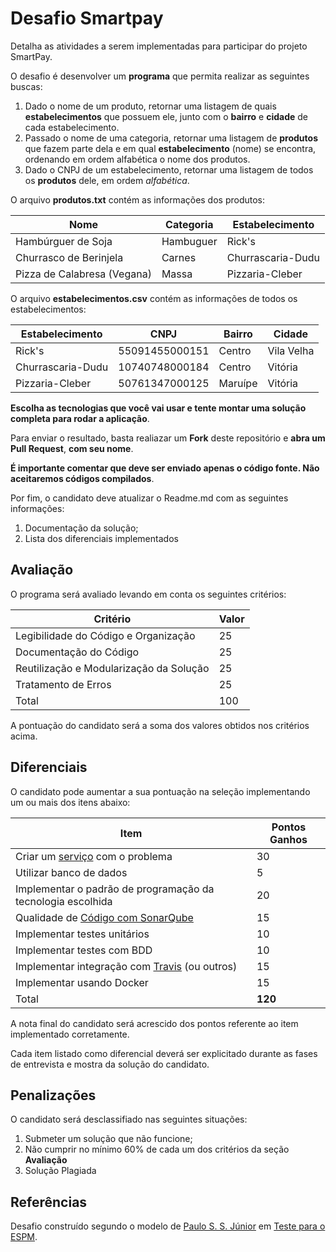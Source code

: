# Desafio Smartpay
Detalha as atividades a serem implementadas para participar do projeto SmartPay.

O desafio é desenvolver um **programa** que permita realizar as seguintes buscas: 
1. Dado o nome de um produto, retornar uma listagem de quais **estabelecimentos** que possuem ele, junto com o **bairro** e **cidade** de cada estabelecimento.
2. Passado o nome de uma categoria, retornar uma listagem de **produtos** que fazem parte dela e em qual  **estabelecimento** (nome) se encontra, ordenando em ordem alfabética o nome dos produtos.
3. Dado o CNPJ de um estabelecimento, retornar uma listagem de todos os **produtos** dele, em ordem *alfabética*.

O arquivo **produtos.txt** contém as informações dos produtos:

| Nome  | Categoria  | Estabelecimento |
|---|---|---|
| Hambúrguer de Soja  |  Hambuguer  |  Rick's  |
| Churrasco de Berinjela  |  Carnes  |  Churrascaria-Dudu  |
| Pizza de Calabresa (Vegana) |  Massa |  Pizzaria-Cleber  |

O arquivo **estabelecimentos.csv** contém as informações de todos os estabelecimentos:

| Estabelecimento  | CNPJ  | Bairro |  Cidade |
|---|---|---|---|
| Rick's  | 55091455000151  |  Centro  |  Vila Velha  | 
| Churrascaria-Dudu | 10740748000184  |  Centro  |  Vitória |
| Pizzaria-Cleber | 50761347000125 |  Maruípe  |  Vitória |

**Escolha as tecnologias que você vai usar e tente montar uma solução completa para rodar a aplicação**.

Para enviar o resultado, basta realiazar um **Fork** deste repositório e **abra um Pull Request**, **com seu nome**.  

**É importante comentar que deve ser enviado apenas o código fonte. Não aceitaremos códigos compilados**.

Por fim, o candidato deve atualizar o Readme.md com as seguintes informações: 
1. Documentação da solução;
2. Lista dos diferenciais implementados 

## Avaliação

O programa será avaliado levando em conta os seguintes critérios:

| Critério  | Valor | 
|---|---|
| Legibilidade do Código e Organização |  25  |
| Documentação do Código|  25  |
| Reutilização  e Modularização da Solução|  25  |
| Tratamento de Erros| 25| 
| Total| 100|

A pontuação do candidato será a soma dos valores obtidos nos critérios acima.

## Diferenciais 

O candidato pode aumentar a sua pontuação na seleção implementando um ou mais dos itens abaixo:

| Item  | Pontos Ganhos | 
|---|---|
| Criar um [serviço](https://martinfowler.com/articles/microservices.html) com o problema |  30  |
| Utilizar banco de dados| 5|
| Implementar o padrão de programação da tecnologia escolhida |  20  |
| Qualidade de [Código com SonarQube](https://about.sonarcloud.io/) |  15  |
| Implementar testes unitários |  10  |
| Implementar testes com BDD |  10  |
| Implementar integração com [Travis](https://travis-ci.org/) (ou outros)  |  15  |
| Implementar usando Docker| 15|
| Total| **120**|

A nota final do candidato será acrescido dos pontos referente ao item implementado corretamente.

Cada item listado como diferencial deverá ser explicitado durante as fases de entrevista e mostra da solução do candidato.

## Penalizações

O candidato será desclassifiado nas seguintes situações:

1. Submeter um solução que não funcione; 
2. Não cumprir no mínimo 60% de cada um dos critérios da seção **Avaliação**
3. Solução Plagiada

## Referências

Desafio construído segundo o modelo de [Paulo S. S. Júnior](https://github.com/paulossjunior) em [Teste para o ESPM](https://github.com/prodest/venha-para-es-palma-mao).